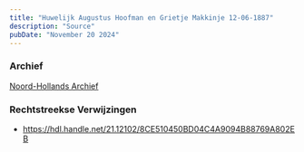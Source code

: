 ```yaml
---
title: "Huwelijk Augustus Hoofman en Grietje Makkinje 12-06-1887"
description: "Source"
pubDate: "November 20 2024"
---
```


### Archief
[Noord-Hollands Archief](https://noord-hollandsarchief.nl/)

### Rechtstreekse Verwijzingen
- https://hdl.handle.net/21.12102/8CE510450BD04C4A9094B88769A802EB